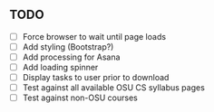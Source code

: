 ## TODO

- [ ] Force browser to wait until page loads
- [ ] Add styling (Bootstrap?)
- [ ] Add processing for Asana
- [ ] Add loading spinner
- [ ] Display tasks to user prior to download
- [ ] Test against all available OSU CS syllabus pages
- [ ] Test against non-OSU courses
